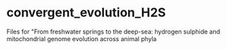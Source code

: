 # convergent_evolution_H2S
Files for "From freshwater springs to the deep-sea: hydrogen sulphide and mitochondrial genome evolution across animal phyla

